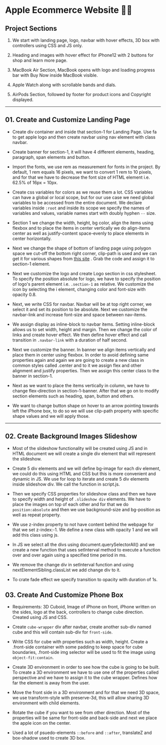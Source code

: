 # Apple Ecommerce Website 🛒🛒

## Project Sections

1. We start with landing page, logo, navbar with hover effects, 3D box with controllers using CSS and JS only.

2. Heading and images with hover effect for iPhone12 with 2 buttons for shop and learn more page.

3. MacBook Air Section, MacBook opens with logo and loading progress bar with Buy Now inside MacBook visible.

4. Apple Watch along with scrollable bands and dials.

5. AirPods Section, followed by footer for product icons and Copyright displayed.

---

## 01. Create and Customize Landing Page

- Create div container and inside that section-1 for Landing Page. Use fa to get apple logo and then create navbar using nav element with class navbar.

- Create banner for section-1, it will have 4 different elements, heading, paragraph, span elements and button.

- Import the fonts, we use rem as measurement for fonts in the project. By default, 1 rem equals 16 pixels, we want to convert 1 rem to 10 pixels, and for that we have to decrease the font size of HTML element i.e. 62.5% of 16px = 10px.

- Create css variables for colors as we reuse them a lot. CSS variables can have a global or local scope, but for our use case we need global variables to be accessed from the entire document. We declare variables inside `:root` and inside its scope we specify the names of variables and values, variable names start with doubly hyphen `--` size.

- Section 1 we change the width, height, bg color, align the items using flexbox and to place the items in center vertically we do align-items center as well as justify-content space-evenly to place elements in center horizontally.

- Next we change the shape of bottom of landing page using polygon space we cut-off the bottom right corner, clip-path is used and we can get it for various shapes from [this site](https://bennettfeely.com/clippy/) . Grab the code and assign it to section-1 element.

- Next we customize the logo and create Logo section in css stylesheet. To specify the position absolute for logo, we have to specify the position of logo's parent element i.e. `.section-1` as relative. We customize the icon by selecting the i element, changing color and font-size with opacity 0.8.

- Next, we write CSS for navbar. Navbar will be at top right corner, we select it and set its position to be absolute. Next we customize the navbar-link and increase font-size and space between nav-items.

- We assign display as inline-block to navbar items. Setting inline-block allows us to set width, height and margin. Then we change the color of links and create hover effect. We then define hover effect and call transition in `.navbar-link` with a duration of half second.

- Next we customize the banner. In banner we align items vertically and place them in center using flexbox. In order to avoid defining same properties again and again we are going to create a new class in common styles called .center and to it we assign flex and other alignment and justify properties. Then we assign this center class to the banner in section-1.

- Next as we want to place the items vertically in column, we have to change flex-direction in section-1-banner. After that we go on to modify section elements such as heading, span, button and others.

- We want to change button shape on hover to an arrow pointing towards left the iPhone box, to do so we will use clip-path property with specific shape values and we will apply those.

---

## 02. Create Background Images Slideshow

- Most of the slideshow functionality will be created using JS and in HTML document we will create a single div element that will represent the slideshow.

- Create 5 div elements and we will define bg-image for each div element, we could do this using HTML and CSS but this is more convenient and dynamic in JS. We use for loop to iterate and create 5 div elements inside slideshow div. We call the function in script.js.

- Then we specify CSS properties for slideshow class and then we have to specify width and height of `.slideshow div` elements. We have to place the images on top of each other and for that we do `position:absolute` and then we use background-size and bg-position as well as repeat property.

- We use z-index property to not have content behind the webpage for that we set z-index:-1. We define a new class with opacity 1 and we will add this class using js.

- In JS we select all the divs using document.querySelectorAll() and we create a new function that uses setInterval method to execute a function over and over again using a specified time period in ms.

- We remove the change div in setInterval function and using nextElementSibling.classList we add change div to it.

- To crate fade effect we specify transition to opacity with duration of 1s.

## 03. Create And Customize Phone Box

- Requirements: 3D Cuboid, Image of iPhone on front, iPhone written on the sides, logo at the back, controllers to change cube direction. Created using JS and CSS.

- Create `cube-wrapper` div after navbar, create another sub-div named cube and this will contain sub-div for `front-side`.

- Write CSS for cube with properties such as width, height. Create a .front-side container with some padding to keep space for cube boundaries, .front-side img selector will be used to fit the image using `object-fit:contain`.

- Create 3D environment in order to see how the cube is going to be built. To create a 3D environment we have to use one of the properties called perspective and we have to assign it to the cube wrapper. Defines how far the element is away from the user.

- Move the front side in a 3D environment and for that we need 3D space, we use transform-style with preserve-3d, this will allow sharing 3D environment with child elements.

- Rotate the cube if you want to see from other direction. Most of the properties will be same for front-side and back-side and next we place the apple icon on the center.

- Used a lot of psuedo-elements `::before` and `::after`, translateZ and box-shadow used to create 3D box.
